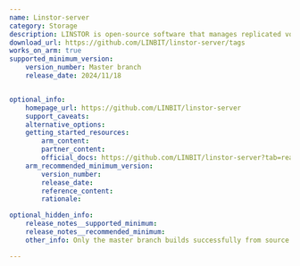 ```yaml
---
name: Linstor-server
category: Storage
description: LINSTOR is open-source software that manages replicated volumes across a group of machines, and it natively integrates with Kubernetes and other platforms, making the build, run, and controlling block storage simple.
download_url: https://github.com/LINBIT/linstor-server/tags
works_on_arm: true
supported_minimum_version:
    version_number: Master branch
    release_date: 2024/11/18


optional_info:
    homepage_url: https://github.com/LINBIT/linstor-server
    support_caveats:
    alternative_options:
    getting_started_resources:
        arm_content:
        partner_content:
        official_docs: https://github.com/LINBIT/linstor-server?tab=readme-ov-file#building
    arm_recommended_minimum_version:
        version_number:
        release_date:
        reference_content:
        rationale:

optional_hidden_info:
    release_notes__supported_minimum:
    release_notes__recommended_minimum:
    other_info: Only the master branch builds successfully from source on both Linux ARM64 and AMD64 with JDK17. Other released tags fail to build from source on both platforms. There are no Linux/ARM64 specific release notes.

---
```

